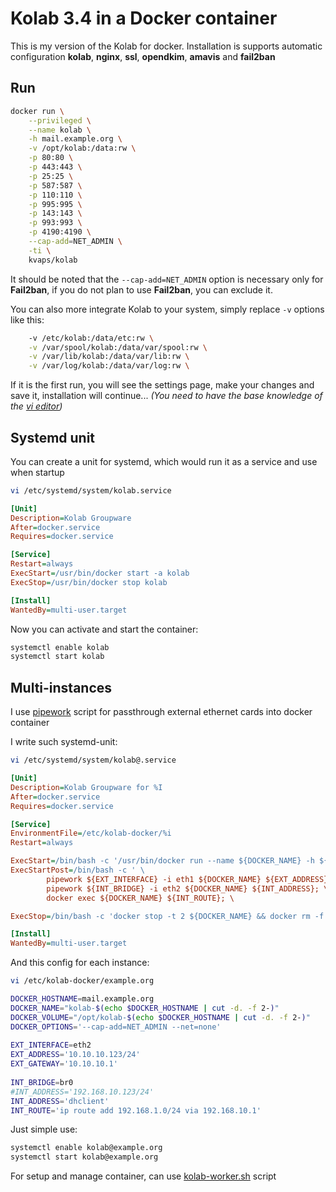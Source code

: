 Kolab 3.4 in a Docker container
===============================

This is my version of the Kolab for docker.
Installation is supports automatic configuration **kolab**, **nginx**, **ssl**, **opendkim**, **amavis** and **fail2ban**

Run
---

```bash
docker run \
    --privileged \
    --name kolab \
    -h mail.example.org \
    -v /opt/kolab:/data:rw \
    -p 80:80 \
    -p 443:443 \
    -p 25:25 \
    -p 587:587 \
    -p 110:110 \
    -p 995:995 \
    -p 143:143 \
    -p 993:993 \
    -p 4190:4190 \
    --cap-add=NET_ADMIN \
    -ti \
    kvaps/kolab
```
It should be noted that the `--cap-add=NET_ADMIN` option is necessary only for **Fail2ban**, if you do not plan to use **Fail2ban**, you can exclude it.

You can also more integrate Kolab to your system, simply replace `-v` options like this:
```bash
    -v /etc/kolab:/data/etc:rw \
    -v /var/spool/kolab:/data/var/spool:rw \
    -v /var/lib/kolab:/data/var/lib:rw \
    -v /var/log/kolab:/data/var/log:rw \
```

If it is the first run, you will see the settings page, make your changes and save it, installation will continue...
*(You need to have the base knowledge of the [vi editor](http://google.com/#q=vi+editor))*

Systemd unit
------------

You can create a unit for systemd, which would run it as a service and use when startup

```bash
vi /etc/systemd/system/kolab.service
```

```ini
[Unit]
Description=Kolab Groupware
After=docker.service
Requires=docker.service

[Service]
Restart=always
ExecStart=/usr/bin/docker start -a kolab
ExecStop=/usr/bin/docker stop kolab

[Install]
WantedBy=multi-user.target
```

Now you can activate and start the container:
```bash
systemctl enable kolab
systemctl start kolab
```

Multi-instances
---------------

I use [pipework](https://github.com/jpetazzo/pipework) script for passthrough external ethernet cards into docker container

I write such systemd-unit:
```bash
vi /etc/systemd/system/kolab@.service
```
```ini
[Unit]
Description=Kolab Groupware for %I
After=docker.service
Requires=docker.service

[Service]
EnvironmentFile=/etc/kolab-docker/%i
Restart=always

ExecStart=/bin/bash -c '/usr/bin/docker run --name ${DOCKER_NAME} -h ${DOCKER_HOSTNAME} -v ${DOCKER_VOLUME}:/data:rw ${DOCKER_OPTIONS} kvaps/kolab'
ExecStartPost=/bin/bash -c ' \
        pipework ${EXT_INTERFACE} -i eth1 ${DOCKER_NAME} ${EXT_ADDRESS}@${EXT_GATEWAY}; \
        pipework ${INT_BRIDGE} -i eth2 ${DOCKER_NAME} ${INT_ADDRESS}; \
        docker exec ${DOCKER_NAME} ${INT_ROUTE}; \

ExecStop=/bin/bash -c 'docker stop -t 2 ${DOCKER_NAME} && docker rm -f ${DOCKER_NAME}'

[Install]
WantedBy=multi-user.target
```

And this config for each instance:
```bash
vi /etc/kolab-docker/example.org
```
```bash
DOCKER_HOSTNAME=mail.example.org
DOCKER_NAME="kolab-$(echo $DOCKER_HOSTNAME | cut -d. -f 2-)"
DOCKER_VOLUME="/opt/kolab-$(echo $DOCKER_HOSTNAME | cut -d. -f 2-)"
DOCKER_OPTIONS='--cap-add=NET_ADMIN --net=none'
 
EXT_INTERFACE=eth2
EXT_ADDRESS='10.10.10.123/24'
EXT_GATEWAY='10.10.10.1'
 
INT_BRIDGE=br0
#INT_ADDRESS='192.168.10.123/24'
INT_ADDRESS='dhclient'
INT_ROUTE='ip route add 192.168.1.0/24 via 192.168.10.1'
```
Just simple use:
```bash
systemctl enable kolab@example.org
systemctl start kolab@example.org
```

For setup and manage container, can use [kolab-worker.sh](https://github.com/kvaps/docker-kolab/blob/master/kolab-worker.sh) script
